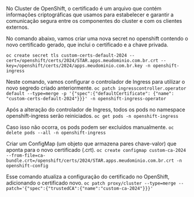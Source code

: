 No Cluster de OpenShift, o certificado é um arquivo que contém informações criptográficas que usamos para estabelecer e garantir a comunicação segura entre os componentes do cluster e com os clientes externos.

No comando abaixo, vamos criar uma nova secret no openshift contendo o novo certificado gerado, que inclui o certificado e a chave privada.

`oc create secret tls custom-certs-default-2024 --cert=/openshift/certs/2024/STAR.apps.meudominio.com.br.crt --key=/openshift/certs/2024/apps.meudominio.com.br.key -n openshift-ingress`

Neste comando, vamos configurar o controlador de Ingress para utilizar o novo segredo criado anteriormente.
`oc patch ingresscontroller.operator default --type=merge -p '{"spec":{"defaultCertificate": {"name": "custom-certs-default-2024"}}}' -n openshift-ingress-operator`

Após a alteração do controlador de Ingress, todos os pods no namespace openshift-ingress serão reiniciados.
`oc get pods -n openshift-ingress`

Caso isso não ocorra, os pods podem ser excluídos manualmente.
`oc delete pods --all -n openshift-ingress`

Criar um ConfigMap (um objeto que armazena pares chave-valor) que aponta para o novo certificado (.crt).
`oc create configmap custom-ca-2024 --from-file=ca-bundle.crt=/openshift/certs/2024/STAR.apps.meudominio.com.br.crt -n openshift-config`

Esse comando atualiza a configuração do certificado no OpenShift, adicionando o certificado novo.
`oc patch proxy/cluster --type=merge --patch='{"spec":{"trustedCA":{"name":"custom-ca-2024"}}}'`
